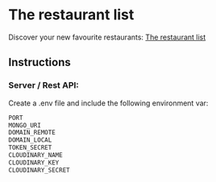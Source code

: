 # The restaurant list
Discover your new favourite restaurants: [The restaurant list](https://restaurant-list-lime.vercel.app/)

## Instructions

### Server / Rest API:
Create a .env file and include the following environment var:
```bash
PORT
MONGO_URI
DOMAIN_REMOTE
DOMAIN_LOCAL
TOKEN_SECRET
CLOUDINARY_NAME
CLOUDINARY_KEY
CLOUDINARY_SECRET
```
